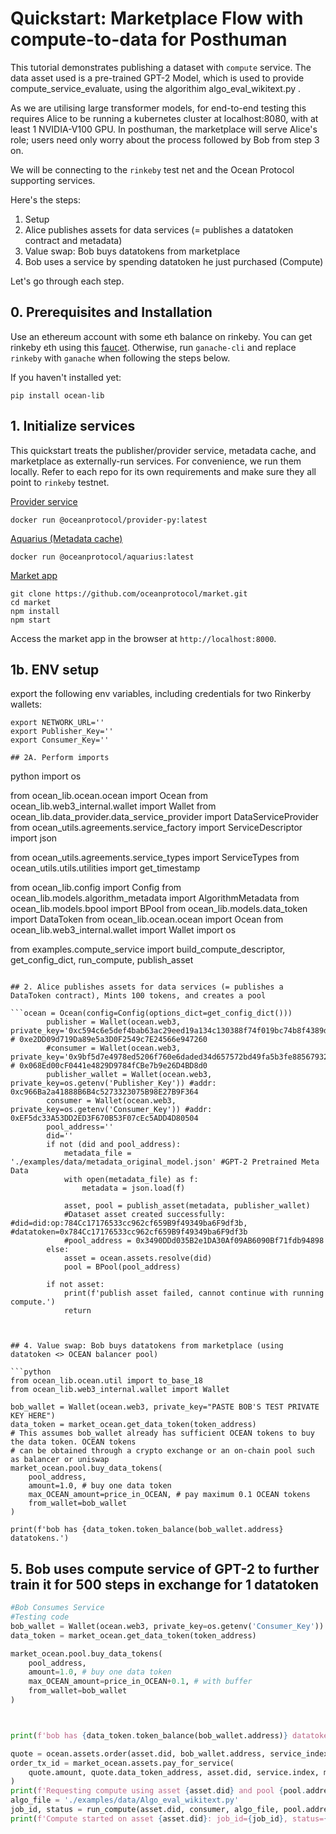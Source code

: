 # Quickstart: Marketplace Flow with compute-to-data for Posthuman

This tutorial demonstrates publishing a dataset with `compute` service.
The data asset used is a pre-trained GPT-2 Model, which is used to provide compute_service_evaluate, using the algorithim algo_eval_wikitext.py .

As we are utilising large transformer models, for end-to-end testing this requires Alice to be running a kubernetes cluster at localhost:8080, with at least 1 NVIDIA-V100 GPU. In posthuman, the marketplace will serve Alice's role; users need only worry about the process followed by Bob from step 3 on.

We will be connecting to the `rinkeby` test net and the Ocean Protocol 
supporting services.

Here's the steps:
1. Setup
1. Alice publishes assets for data services (= publishes a datatoken contract and metadata)
1. Value swap: Bob buys datatokens from marketplace
1. Bob uses a service by spending datatoken he just purchased (Compute)

Let's go through each step.

## 0. Prerequisites and Installation
Use an ethereum account with some eth balance on rinkeby. You can get rinkeby eth using 
this [faucet](https://www.rinkeby.io/#faucet). Otherwise, run `ganache-cli` and replace 
`rinkeby` with `ganache` when following the steps below.

If you haven't installed yet:
```console
pip install ocean-lib
```

## 1. Initialize services

This quickstart treats the publisher/provider service, metadata cache, and marketplace as 
externally-run services. For convenience, we run them locally. Refer to each repo for 
its own requirements and make sure they all point to `rinkeby` testnet.

[Provider service](https://github.com/oceanprotocol/provider-py)
```
docker run @oceanprotocol/provider-py:latest
```

[Aquarius (Metadata cache)](https://github.com/oceanprotocol/aquarius)

```
docker run @oceanprotocol/aquarius:latest
```

[Market app](https://github.com/oceanprotocol/market)
```
git clone https://github.com/oceanprotocol/market.git
cd market
npm install
npm start
```
Access the market app in the browser at `http://localhost:8000`.

## 1b. ENV setup
export the following env variables, including credentials for two Rinkerby wallets:
```
export NETWORK_URL=''
export Publisher_Key=''
export Consumer_Key=''

## 2A. Perform imports
```
python
import os

from ocean_lib.ocean.ocean import Ocean
from ocean_lib.web3_internal.wallet import Wallet
from ocean_lib.data_provider.data_service_provider import DataServiceProvider
from ocean_utils.agreements.service_factory import ServiceDescriptor
import json

from ocean_utils.agreements.service_types import ServiceTypes
from ocean_utils.utils.utilities import get_timestamp

from ocean_lib.config import Config
from ocean_lib.models.algorithm_metadata import AlgorithmMetadata
from ocean_lib.models.bpool import BPool
from ocean_lib.models.data_token import DataToken
from ocean_lib.ocean.ocean import Ocean
from ocean_lib.web3_internal.wallet import Wallet
import os

from examples.compute_service import build_compute_descriptor, get_config_dict, run_compute, publish_asset
```

## 2. Alice publishes assets for data services (= publishes a DataToken contract), Mints 100 tokens, and creates a pool

```ocean = Ocean(config=Config(options_dict=get_config_dict()))
        publisher = Wallet(ocean.web3, private_key='0xc594c6e5def4bab63ac29eed19a134c130388f74f019bc74b8f4389df2837a58')  # 0xe2DD09d719Da89e5a3D0F2549c7E24566e947260
        #consumer = Wallet(ocean.web3, private_key='0x9bf5d7e4978ed5206f760e6daded34d657572bd49fa5b3fe885679329fb16b16')  # 0x068Ed00cF0441e4829D9784fCBe7b9e26D4BD8d0
        publisher_wallet = Wallet(ocean.web3, private_key=os.getenv('Publisher_Key')) #addr: 0xc966Ba2a41888B6B4c5273323075B98E27B9F364
        consumer = Wallet(ocean.web3, private_key=os.getenv('Consumer_Key')) #addr: 0xEF5dc33A53DD2ED3F670B53F07cEc5ADD4D80504
        pool_address=''
        did=''
        if not (did and pool_address):
            metadata_file = './examples/data/metadata_original_model.json' #GPT-2 Pretrained Meta Data
            with open(metadata_file) as f:
                metadata = json.load(f)

            asset, pool = publish_asset(metadata, publisher_wallet)
            #Dataset asset created successfully: #did=did:op:784Cc17176533cc962cf659B9f49349ba6F9df3b, #datatoken=0x784Cc17176533cc962cf659B9f49349ba6F9df3b
            #pool_address = 0x3490DDd035B2e1DA30Af09AB6090Bf71fdb94898
        else:
            asset = ocean.assets.resolve(did)
            pool = BPool(pool_address)

        if not asset:
            print(f'publish asset failed, cannot continue with running compute.')
            return
```


```


## 4. Value swap: Bob buys datatokens from marketplace (using datatoken <> OCEAN balancer pool)

```python
from ocean_lib.ocean.util import to_base_18
from ocean_lib.web3_internal.wallet import Wallet

bob_wallet = Wallet(ocean.web3, private_key="PASTE BOB'S TEST PRIVATE KEY HERE")
data_token = market_ocean.get_data_token(token_address)
# This assumes bob_wallet already has sufficient OCEAN tokens to buy the data token. OCEAN tokens 
# can be obtained through a crypto exchange or an on-chain pool such as balancer or uniswap
market_ocean.pool.buy_data_tokens(
    pool_address, 
    amount=1.0, # buy one data token
    max_OCEAN_amount=price_in_OCEAN, # pay maximum 0.1 OCEAN tokens
    from_wallet=bob_wallet
)

print(f'bob has {data_token.token_balance(bob_wallet.address} datatokens.')
```
   
## 5. Bob uses compute service of GPT-2 to further train it for 500 steps in exchange for 1 datatoken

```python
#Bob Consumes Service
#Testing code
bob_wallet = Wallet(ocean.web3, private_key=os.getenv('Consumer_Key'))
data_token = market_ocean.get_data_token(token_address)

market_ocean.pool.buy_data_tokens(
    pool_address, 
    amount=1.0, # buy one data token
    max_OCEAN_amount=price_in_OCEAN+0.1, # with buffer
    from_wallet=bob_wallet
)



print(f'bob has {data_token.token_balance(bob_wallet.address)} datatokens.')

quote = ocean.assets.order(asset.did, bob_wallet.address, service_index=service.index)
order_tx_id = market_ocean.assets.pay_for_service(
    quote.amount, quote.data_token_address, asset.did, service.index, market_address, bob_wallet
)
print(f'Requesting compute using asset {asset.did} and pool {pool.address}')
algo_file = './examples/data/Algo_eval_wikitext.py'
job_id, status = run_compute(asset.did, consumer, algo_file, pool.address, order_tx_id)
print(f'Compute started on asset {asset.did}: job_id={job_id}, status={status}')
```

